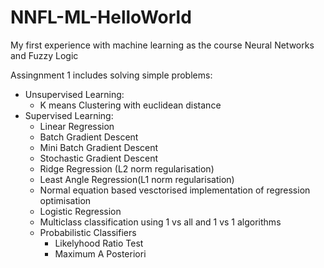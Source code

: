 # NNFL-ML-HelloWorld
My first experience with machine learning as the course Neural Networks and Fuzzy Logic

Assingnment 1 includes solving simple problems:

* Unsupervised Learning:
	* K means Clustering with euclidean distance
* Supervised Learning:
	*	Linear Regression
	* Batch Gradient Descent
	* Mini Batch Gradient Descent
	* Stochastic Gradient Descent
	* Ridge Regression (L2 norm regularisation)
	* Least Angle Regression(L1 norm regularisation)
	* Normal equation based vesctorised implementation of regression optimisation
	* Logistic Regression
	* Multiclass classification using 1 vs all and 1 vs 1 algorithms
	* Probabilistic Classifiers
		* Likelyhood Ratio Test
		* Maximum A Posteriori 
